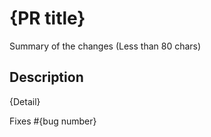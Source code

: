 # {PR title}

<!-- Thank you for submitting a pull request to our repo. -->

<!-- If this is your first PR in the ASP.NET Core repo, please run through the checklist
below to ensure a smooth review and merge process for your PR. -->

<!-- Once all that is done, you're ready to go. Open the PR with the content below. -->

Summary of the changes (Less than 80 chars)

## Description

{Detail}

Fixes #{bug number}

